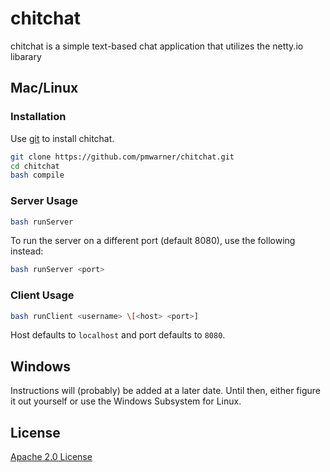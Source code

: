 # chitchat

chitchat is a simple text-based chat application that utilizes the netty.io libarary

## Mac/Linux
### Installation
Use [git](https://git-scm.com/) to install chitchat.

```bash
git clone https://github.com/pmwarner/chitchat.git
cd chitchat
bash compile
```

### Server Usage

```bash
bash runServer
```
To run the server on a different port (default 8080), use the following instead:
```bash
bash runServer <port>
```

### Client Usage
```bash
bash runClient <username> \[<host> <port>]
```
Host defaults to `localhost` and port defaults to `8080`.

## Windows
Instructions will (probably) be added at a later date. Until then, either figure it out yourself or use the Windows Subsystem for Linux.

## License
[Apache 2.0 License](https://github.com/pmwarner/chitchat/blob/main/LICENSE)
